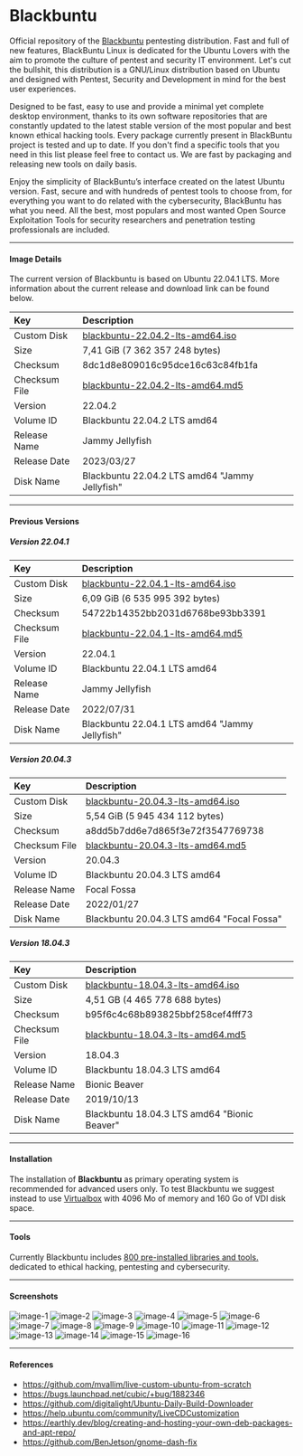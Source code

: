 # Blackbuntu

Official repository of the [Blackbuntu](https://blackbuntu.org) pentesting distribution. Fast and full of new features, BlackBuntu Linux is dedicated for the Ubuntu Lovers with the aim to promote the culture of pentest and security IT environment. Let's cut the bullshit, this distribution is a GNU/Linux distribution based on Ubuntu and designed with Pentest, Security and Development in mind for the best user experiences.

Designed to be fast, easy to use and provide a minimal yet complete desktop environment, thanks to its own software repositories that are constantly updated to the latest stable version of the most popular and best known ethical hacking tools. Every package currently present in BlackBuntu project is tested and up to date. If you don't find a specific tools that you need in this list please feel free to contact us. We are fast by packaging and releasing new tools on daily basis.

Enjoy the simplicity of BlackBuntu’s interface created on the latest Ubuntu version. Fast, secure and with hundreds of pentest tools to choose from, for everything you want to do related with the cybersecurity, BlackBuntu has what you need. All the best, most populars and most wanted Open Source Exploitation Tools for security researchers and penetration testing professionals are included.

* * *

#### Image Details

The current version of Blackbuntu is based on Ubuntu 22.04.1 LTS. More information about the current release and download link can be found below.

| Key | Description |
| :--- | :--- |
| Custom Disk | [blackbuntu-22.04.2-lts-amd64.iso](https://blackbuntu.org/download/?action=download&uuid=59c38a0d-a973-477a-893c-13df81fa8fad) |
| Size | 7,41 GiB (7 362 357 248 bytes) |
| Checksum | 8dc1d8e809016c95dce16c63c84fb1fa |
| Checksum File | [blackbuntu-22.04.2-lts-amd64.md5](https://download.blackbuntu.org/22.04.2/blackbuntu-22.04.2-lts-amd64.md5) |
| Version | 22.04.2 |
| Volume ID | Blackbuntu 22.04.2 LTS amd64 | |
| Release Name | Jammy Jellyfish |
| Release Date | 2023/03/27 |
| Disk Name | Blackbuntu 22.04.2 LTS amd64 "Jammy Jellyfish" |

* * *

#### Previous Versions

##### Version 22.04.1

| Key | Description |
| :--- | :--- |
| Custom Disk | [blackbuntu-22.04.1-lts-amd64.iso](https://blackbuntu.org/download/?action=download&uuid=00e984d7-124d-4da5-8e78-58fda02e542b) |
| Size | 6,09 GiB (6 535 995 392 bytes) |
| Checksum | 54722b14352bb2031d6768be93bb3391 |
| Checksum File | [blackbuntu-22.04.1-lts-amd64.md5](https://download.blackbuntu.org/22.04.1/blackbuntu-22.04.1-lts-amd64.md5) |
| Version | 22.04.1 |
| Volume ID | Blackbuntu 22.04.1 LTS amd64 | |
| Release Name | Jammy Jellyfish |
| Release Date | 2022/07/31 |
| Disk Name | Blackbuntu 22.04.1 LTS amd64 "Jammy Jellyfish" |

##### Version 20.04.3

| Key | Description |
| :--- | :--- |
| Custom Disk | [blackbuntu-20.04.3-lts-amd64.iso](https://blackbuntu.org/download/?action=download&uuid=8577641c-7aec-4199-9d63-19d13eae1fc8) |
| Size | 5,54 GiB (5 945 434 112 bytes) |
| Checksum | a8dd5b7dd6e7d865f3e72f3547769738 |
| Checksum File | [blackbuntu-20.04.3-lts-amd64.md5](https://download.blackbuntu.org/20.04.3/blackbuntu-20.04.3-lts-amd64.md5) |
| Version | 20.04.3 |
| Volume ID | Blackbuntu 20.04.3 LTS amd64 | |
| Release Name | Focal Fossa |
| Release Date | 2022/01/27 |
| Disk Name | Blackbuntu 20.04.3 LTS amd64 "Focal Fossa" |

##### Version 18.04.3

| Key | Description |
| :--- | :--- |
| Custom Disk | [blackbuntu-18.04.3-lts-amd64.iso](https://blackbuntu.org/download/?action=download&uuid=979c8f8d-7ecf-434f-908f-8ca82d70d542) |
| Size | 4,51 GB (4 465 778 688 bytes) |
| Checksum | b95f6c4c68b893825bbf258cef4fff73 |
| Checksum File | [blackbuntu-18.04.3-lts-amd64.md5](https://download.blackbuntu.org/18.04.3/blackbuntu-18.04.3-lts-amd64.md5) |
| Version | 18.04.3 |
| Volume ID | Blackbuntu 18.04.3 LTS amd64 | |
| Release Name | Bionic Beaver |
| Release Date | 2019/10/13 |
| Disk Name | Blackbuntu 18.04.3 LTS amd64 "Bionic Beaver" |

* * *

#### Installation

The installation of **Blackbuntu** as primary operating system is recommended for advanced users only. To test Blackbuntu we suggest instead to use [Virtualbox](https://www.virtualbox.org/) with 4096 Mo of memory and 160 Go of VDI disk space.

* * *

#### Tools

Currently Blackbuntu includes [800 pre-installed libraries and tools. ](https://github.com/neoslab/blackbuntu/blob/main/TOOLS.md) dedicated to ethical hacking, pentesting and cybersecurity.

* * *

#### Screenshots

![image-1](https://github.com/neoslab/blackbuntu/raw/main/screenshots/1.png)
![image-2](https://github.com/neoslab/blackbuntu/raw/main/screenshots/2.png)
![image-3](https://github.com/neoslab/blackbuntu/raw/main/screenshots/3.png)
![image-4](https://github.com/neoslab/blackbuntu/raw/main/screenshots/4.png)
![image-5](https://github.com/neoslab/blackbuntu/raw/main/screenshots/5.png)
![image-6](https://github.com/neoslab/blackbuntu/raw/main/screenshots/6.png)
![image-7](https://github.com/neoslab/blackbuntu/raw/main/screenshots/7.png)
![image-8](https://github.com/neoslab/blackbuntu/raw/main/screenshots/8.png)
![image-9](https://github.com/neoslab/blackbuntu/raw/main/screenshots/9.png)
![image-10](https://github.com/neoslab/blackbuntu/raw/main/screenshots/10.png)
![image-11](https://github.com/neoslab/blackbuntu/raw/main/screenshots/11.png)
![image-12](https://github.com/neoslab/blackbuntu/raw/main/screenshots/12.png)
![image-13](https://github.com/neoslab/blackbuntu/raw/main/screenshots/13.png)
![image-14](https://github.com/neoslab/blackbuntu/raw/main/screenshots/14.png)
![image-15](https://github.com/neoslab/blackbuntu/raw/main/screenshots/15.png)
![image-16](https://github.com/neoslab/blackbuntu/raw/main/screenshots/16.png)

* * *

#### References

- https://github.com/mvallim/live-custom-ubuntu-from-scratch
- https://bugs.launchpad.net/cubic/+bug/1882346
- https://github.com/digitalight/Ubuntu-Daily-Build-Downloader
- https://help.ubuntu.com/community/LiveCDCustomization
- https://earthly.dev/blog/creating-and-hosting-your-own-deb-packages-and-apt-repo/
- https://github.com/BenJetson/gnome-dash-fix
